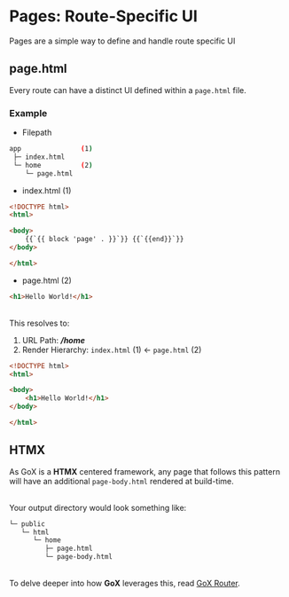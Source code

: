 # Pages: Route-Specific UI

Pages are a simple way to define and handle route specific UI

## page.html

Every route can have a distinct UI defined within a `page.html` file.

### Example

- Filepath
```bash
app               (1)
 ├─ index.html
 └─ home          (2)
    └─ page.html
```

- index.html (1)
```html
<!DOCTYPE html>
<html>

<body>
    {{`{{ block 'page' . }}`}} {{`{{end}}`}}
</body>

</html>	
```

- page.html (2)
```html
<h1>Hello World!</h1>
```

\
This resolves to:

1. URL Path: *__/home__*  
2. Render Hierarchy: `index.html` (1) &larr; `page.html` (2)

```html
<!DOCTYPE html>
<html>

<body>
	<h1>Hello World!</h1>
</body>

</html>	
```


## HTMX
As GoX is a __HTMX__ centered framework, any page that follows this pattern will have an additional `page-body.html` rendered at build-time.

\
Your output directory would look something like:

```bash
└─ public
   └─ html
      └─ home
         ├─ page.html
         └─ page-body.html
```
\
To delve deeper into how __GoX__ leverages this, read [GoX Router](/docs/router).
